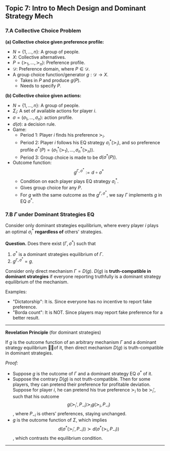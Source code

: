 ## Topic 7: Intro to Mech Design and Dominant Strategy Mech
### 7.A Collective Choice Problem
**(a) Collective choice given preference profile:**
* $N = \{1,...,n\}$: A group of people.
* $X$: Collective alternatives.
* $P = (\succ_1,...,\succ_n)$: Preference profile.
* $\mathcal{D}$: Preference domain, where $P \in \mathcal{D}$.
* A group choice function/generator $g: \mathcal{D} \to X$.
  * Takes in $P$ and produce $g(P)$.
  * Needs to specify $P$.
  
**(b) Collective choice given actions:**
* $N = \{1,...,n\}$: A group of people.
* $\Sigma_i$: A set of available actions for player $i$.
* $\sigma = (\sigma_1,...,\sigma_n)$: action profile.
* $d(\sigma)$: a decision rule. 
* Game:
  * Period 1: Player $i$ finds his preference $\succ_i$.
  * Period 2: Player $i$ follows his EQ strategy $\sigma_i^*(\succ_i)$,
    and so preference profile 
    $\sigma^*(P) = (\sigma_1^*(\succ_1),...,\sigma_n^*(\succ_n))$.
  * Period 3: Group choice is made to be $d(\sigma^*(P))$. 
* Outcome function: 
  $$g^{\Gamma, \sigma^*} := d \circ \sigma^*$$
  * Condition on each player plays EQ strategy $\sigma_i^*$.
  * Gives group choice for any $P$.
  * For $g$ with the same outcome as the $g^{\Gamma, \sigma^*}$,
    we say $\Gamma$ implements $g$ in EQ $\sigma^*$.

### 7.B $\Gamma$ under Dominant Strategies EQ
Consider only dominant strategies equilibrium, where
every player $i$ plays an optimal $\sigma_i^*$ **regardless of** others' strategies.

**Question.** Does there exist $(\Gamma, \sigma^*)$ such that
1. $\sigma^*$ is a dominant strategies equilibrium of $\Gamma$.
2. $g^{\Gamma,\sigma^*} = g$.

Consider only direct mechanism $\Gamma = D(g)$. $D(g)$ is **truth-compatible in dominant strategies** if everyone reporting truthfully is a dominant strategy equilibrium of the mechanism.

Examples:
* "Dictatorship": It is. Since everyone has no incentive to report fake preference.
* "Borda count": It is NOT. Since players may report fake preference for a better result.

---
**Revelation Principle** (for dominant strategies)

If $g$ is the outcome function of an arbitrary mechanism $\Gamma$ and a dominant strategy equilibrium of it, then direct mechanism $D(g)$ is truth-compatible in dominant strategies.  

*Proof:*
* Suppose $g$ is the outcome of $\Gamma$ and a dominant strategy EQ $\sigma^*$ of it.
* Suppose the contrary $D(g)$ is not truth-compatible. Then for some players, they can pretend their preference for profitable deviation. Suppose for player $i$, he can pretend his true preference $\succ_i$ to be $\succ_i'$, such that his outcome
$$g(\succ_i',P_{-i}) \succ_i g(\succ_i,P_{-i})$$
, where $P_{-i}$ is others' preferences, staying unchanged.
* $g$ is the outcome function of $\Sigma$, which implies 
$$d(\sigma^*(\succ_i',P_{-i})) \succ d(\sigma^*(\succ_i,P_{-i}))$$
, which contrasts the equilibrium condition.

---